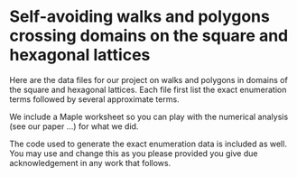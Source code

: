 # Self-avoiding walks and polygons crossing domains on the square and hexagonal lattices
Here are the data files for our project on walks and polygons in domains of the square and hexagonal lattices. 
Each file first list the exact enumeration terms followed by several approximate terms. 

We include a Maple worksheet so you can play with the numerical analysis (see our paper ...) for what we did.

The code used to generate the exact enumeration data is included as well. You may use and change this as you please provided you give due acknowledgement in any work that follows.
